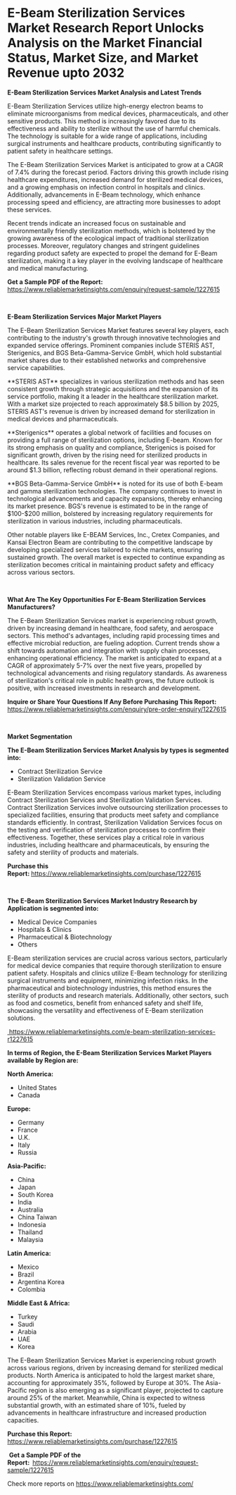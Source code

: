 <p><h1>E-Beam Sterilization Services Market Research Report Unlocks Analysis on the Market Financial Status, Market Size, and Market Revenue upto 2032</h1></p><p><strong>E-Beam Sterilization Services Market Analysis and Latest Trends</strong></p>
<p><p>E-Beam Sterilization Services utilize high-energy electron beams to eliminate microorganisms from medical devices, pharmaceuticals, and other sensitive products. This method is increasingly favored due to its effectiveness and ability to sterilize without the use of harmful chemicals. The technology is suitable for a wide range of applications, including surgical instruments and healthcare products, contributing significantly to patient safety in healthcare settings.</p><p>The E-Beam Sterilization Services Market is anticipated to grow at a CAGR of 7.4% during the forecast period. Factors driving this growth include rising healthcare expenditures, increased demand for sterilized medical devices, and a growing emphasis on infection control in hospitals and clinics. Additionally, advancements in E-Beam technology, which enhance processing speed and efficiency, are attracting more businesses to adopt these services.</p><p>Recent trends indicate an increased focus on sustainable and environmentally friendly sterilization methods, which is bolstered by the growing awareness of the ecological impact of traditional sterilization processes. Moreover, regulatory changes and stringent guidelines regarding product safety are expected to propel the demand for E-Beam sterilization, making it a key player in the evolving landscape of healthcare and medical manufacturing.</p></p>
<p><strong>Get a Sample PDF of the Report:&nbsp;</strong> <a href="https://www.reliablemarketinsights.com/enquiry/request-sample/1227615?utm_campaign=1938&utm_medium=2&utm_source=Github&utm_content=ia&utm_term=03032025&utm_id=e-beam-sterilization-services">https://www.reliablemarketinsights.com/enquiry/request-sample/1227615</a></p>
<p>&nbsp;</p>
<p><strong>E-Beam Sterilization Services Major Market Players</strong></p>
<p><p>The E-Beam Sterilization Services Market features several key players, each contributing to the industry's growth through innovative technologies and expanded service offerings. Prominent companies include STERIS AST, Sterigenics, and BGS Beta-Gamma-Service GmbH, which hold substantial market shares due to their established networks and comprehensive service capabilities.</p><p>**STERIS AST** specializes in various sterilization methods and has seen consistent growth through strategic acquisitions and the expansion of its service portfolio, making it a leader in the healthcare sterilization market. With a market size projected to reach approximately $8.5 billion by 2025, STERIS AST's revenue is driven by increased demand for sterilization in medical devices and pharmaceuticals.</p><p>**Sterigenics** operates a global network of facilities and focuses on providing a full range of sterilization options, including E-beam. Known for its strong emphasis on quality and compliance, Sterigenics is poised for significant growth, driven by the rising need for sterilized products in healthcare. Its sales revenue for the recent fiscal year was reported to be around $1.3 billion, reflecting robust demand in their operational regions.</p><p>**BGS Beta-Gamma-Service GmbH** is noted for its use of both E-beam and gamma sterilization technologies. The company continues to invest in technological advancements and capacity expansions, thereby enhancing its market presence. BGS's revenue is estimated to be in the range of $100-$200 million, bolstered by increasing regulatory requirements for sterilization in various industries, including pharmaceuticals.</p><p>Other notable players like E-BEAM Services, Inc., Cretex Companies, and Kansai Electron Beam are contributing to the competitive landscape by developing specialized services tailored to niche markets, ensuring sustained growth. The overall market is expected to continue expanding as sterilization becomes critical in maintaining product safety and efficacy across various sectors.</p></p>
<p>&nbsp;</p>
<p><strong>What Are The Key Opportunities For E-Beam Sterilization Services Manufacturers?</strong></p>
<p><p>The E-Beam Sterilization Services market is experiencing robust growth, driven by increasing demand in healthcare, food safety, and aerospace sectors. This method's advantages, including rapid processing times and effective microbial reduction, are fueling adoption. Current trends show a shift towards automation and integration with supply chain processes, enhancing operational efficiency. The market is anticipated to expand at a CAGR of approximately 5-7% over the next five years, propelled by technological advancements and rising regulatory standards. As awareness of sterilization's critical role in public health grows, the future outlook is positive, with increased investments in research and development.</p></p>
<p><strong>Inquire or Share Your Questions If Any Before Purchasing This Report:</strong> <a href="https://www.reliablemarketinsights.com/enquiry/pre-order-enquiry/1227615?utm_campaign=1938&utm_medium=2&utm_source=Github&utm_content=ia&utm_term=03032025&utm_id=e-beam-sterilization-services">https://www.reliablemarketinsights.com/enquiry/pre-order-enquiry/1227615</a></p>
<p>&nbsp;</p>
<p><strong>Market Segmentation</strong></p>
<p><strong>The E-Beam Sterilization Services Market Analysis by types is segmented into:</strong></p>
<p><ul><li>Contract Sterilization Service</li><li>Sterilization Validation Service</li></ul></p>
<p><p>E-Beam Sterilization Services encompass various market types, including Contract Sterilization Services and Sterilization Validation Services. Contract Sterilization Services involve outsourcing sterilization processes to specialized facilities, ensuring that products meet safety and compliance standards efficiently. In contrast, Sterilization Validation Services focus on the testing and verification of sterilization processes to confirm their effectiveness. Together, these services play a critical role in various industries, including healthcare and pharmaceuticals, by ensuring the safety and sterility of products and materials.</p></p>
<p><strong>Purchase this Report:&nbsp;</strong><a href="https://www.reliablemarketinsights.com/purchase/1227615?utm_campaign=1938&utm_medium=2&utm_source=Github&utm_content=ia&utm_term=03032025&utm_id=e-beam-sterilization-services">https://www.reliablemarketinsights.com/purchase/1227615</a></p>
<p>&nbsp;</p>
<p><strong>The E-Beam Sterilization Services Market Industry Research by Application is segmented into:</strong></p>
<p><ul><li>Medical Device Companies</li><li>Hospitals & Clinics</li><li>Pharmaceutical & Biotechnology</li><li>Others</li></ul></p>
<p><p>E-Beam sterilization services are crucial across various sectors, particularly for medical device companies that require thorough sterilization to ensure patient safety. Hospitals and clinics utilize E-Beam technology for sterilizing surgical instruments and equipment, minimizing infection risks. In the pharmaceutical and biotechnology industries, this method ensures the sterility of products and research materials. Additionally, other sectors, such as food and cosmetics, benefit from enhanced safety and shelf life, showcasing the versatility and effectiveness of E-Beam sterilization solutions.</p></p>
<p><a href="https://www.reliablemarketinsights.com/e-beam-sterilization-services-r1227615?utm_campaign=1938&utm_medium=2&utm_source=Github&utm_content=ia&utm_term=03032025&utm_id=e-beam-sterilization-services">&nbsp;https://www.reliablemarketinsights.com/e-beam-sterilization-services-r1227615</a></p>
<p><strong>In terms of Region, the E-Beam Sterilization Services Market Players available by Region are:</strong></p>
<p>
    <p> <strong> North America: </strong>
        <ul>
            <li>United States</li>
            <li>Canada</li>
        </ul>
        </p> 
    <p> <strong> Europe: </strong>
        <ul>
            <li>Germany</li>
            <li>France</li>
            <li>U.K.</li>
            <li>Italy</li>
            <li>Russia</li>
        </ul>
        </p> 
    <p> <strong> Asia-Pacific: </strong>
        <ul>
            <li>China</li>
            <li>Japan</li>
            <li>South Korea</li>
            <li>India</li>
            <li>Australia</li>
            <li>China Taiwan</li>
            <li>Indonesia</li>
            <li>Thailand</li>
            <li>Malaysia</li>
        </ul>
        </p> 
    <p> <strong> Latin America: </strong>
        <ul>
            <li>Mexico</li>
            <li>Brazil</li>
            <li>Argentina Korea</li>
            <li>Colombia</li>
        </ul>
        </p> 
    <p> <strong> Middle East & Africa: </strong>
        <ul>
            <li>Turkey</li>
            <li>Saudi</li>
            <li>Arabia</li>
            <li>UAE</li>
            <li>Korea</li>
        </ul>
    </p>
    </p>
<p><p>The E-Beam Sterilization Services Market is experiencing robust growth across various regions, driven by increasing demand for sterilized medical products. North America is anticipated to hold the largest market share, accounting for approximately 35%, followed by Europe at 30%. The Asia-Pacific region is also emerging as a significant player, projected to capture around 25% of the market. Meanwhile, China is expected to witness substantial growth, with an estimated share of 10%, fueled by advancements in healthcare infrastructure and increased production capacities.</p></p>
<p><strong>Purchase this Report: </strong><a href="https://www.reliablemarketinsights.com/purchase/1227615?utm_campaign=1938&utm_medium=2&utm_source=Github&utm_content=ia&utm_term=03032025&utm_id=e-beam-sterilization-services">https://www.reliablemarketinsights.com/purchase/1227615</a></p>
<p>&nbsp;<strong>Get a Sample PDF of the Report:&nbsp;&nbsp;</strong><a href="https://www.reliablemarketinsights.com/enquiry/request-sample/1227615?utm_campaign=1938&utm_medium=2&utm_source=Github&utm_content=ia&utm_term=03032025&utm_id=e-beam-sterilization-services">https://www.reliablemarketinsights.com/enquiry/request-sample/1227615</a></p>
<p><strong></strong></p>
<p>Check more reports on <a href="https://www.reliablemarketinsights.com/?utm_campaign=1938&utm_medium=2&utm_source=Github&utm_content=ia&utm_term=03032025&utm_id=e-beam-sterilization-services">https://www.reliablemarketinsights.com/</a></p>